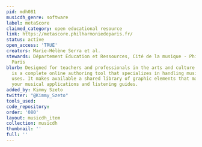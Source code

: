 ```yaml
---
pid: mdh081
musicdh_genre: software
label: metaScore
claimed_category: open educational resource
link: https://metascore.philharmoniedeparis.fr/
status: active
open_access: 'TRUE'
creators: Marie-Hélène Serra et al.
stewards: Département Éducation et Ressources, Cité de la musique - Philharmonie de
  Paris
blurb: Designed for teachers and professionals in the arts and culture sector, metaScore
  is a complete online authoring tool that specializes in handling music for educational
  uses. It makes available a shared library of graphic elements that may be used in
  your musical applications and listening guides.
added_by: Kimmy Szeto
twitter: "@Kimmy_Szeto"
tools_used: 
code_repository: 
order: '080'
layout: musicdh_item
collection: musicdh
thumbnail: ''
full: ''
---
```

